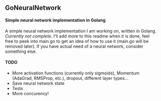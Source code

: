 ## GoNeuralNetwork
#### Simple neural network implementation in Golang

A simple neural network implementation I am working on, written in Golang. *Currently not complete*. I'll add more to this readme when it is done, feel free to peek into main.go to get an idea of how to use it (main.go will be removed later). If you have actual need of a neural network, consider something else.

#### TODO
- More activation functions (currently only sigmoids), Momentum (AdaGrad, RMSProp, etc.), dropout, different layer types...
- Save neural network state
- Tests
- More concurency!
